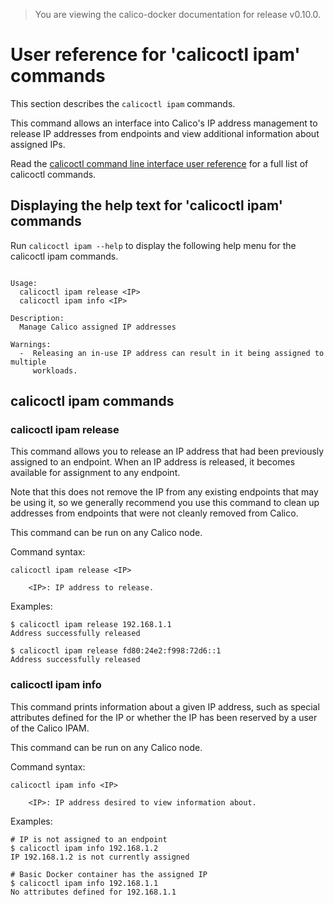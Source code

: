 > You are viewing the calico-docker documentation for release v0.10.0.

# User reference for 'calicoctl ipam' commands

This section describes the `calicoctl ipam` commands.

This command allows an interface into Calico's IP address management to release 
IP addresses from endpoints and view additional information about assigned IPs.

Read the [calicoctl command line interface user reference](../calicoctl.md) for a full list of calicoctl commands.

## Displaying the help text for 'calicoctl ipam' commands

Run `calicoctl ipam --help` to display the following help menu for the 
calicoctl ipam commands.

```

Usage:
  calicoctl ipam release <IP>
  calicoctl ipam info <IP>

Description:
  Manage Calico assigned IP addresses

Warnings:
  -  Releasing an in-use IP address can result in it being assigned to multiple
     workloads.

```

## calicoctl ipam commands


### calicoctl ipam release <IP>

This command allows you to release an IP address that had been previously 
assigned to an endpoint.  When an IP address is released, it becomes available 
for assignment to any endpoint.

Note that this does not remove the IP from any existing endpoints that may be 
using it, so we generally recommend you use this command to clean up addresses 
from endpoints that were not cleanly removed from Calico.

This command can be run on any Calico node. 

Command syntax:

```
calicoctl ipam release <IP>

    <IP>: IP address to release.
```

Examples:

```
$ calicoctl ipam release 192.168.1.1
Address successfully released

$ calicoctl ipam release fd80:24e2:f998:72d6::1
Address successfully released
```

### calicoctl ipam info <IP>

This command prints information about a given IP address, such as special 
attributes defined for the IP or whether the IP has been reserved by a user of 
the Calico IPAM.

This command can be run on any Calico node.

Command syntax:

```
calicoctl ipam info <IP>

    <IP>: IP address desired to view information about.
```

Examples:

```
# IP is not assigned to an endpoint
$ calicoctl ipam info 192.168.1.2
IP 192.168.1.2 is not currently assigned

# Basic Docker container has the assigned IP
$ calicoctl ipam info 192.168.1.1
No attributes defined for 192.168.1.1
```
